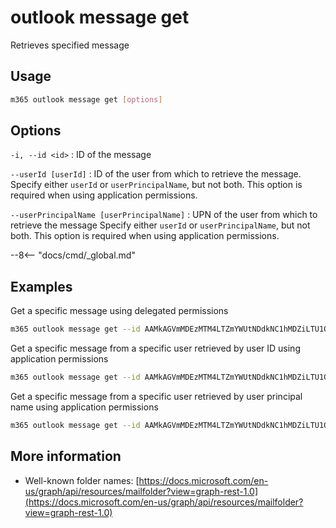 # outlook message get

Retrieves specified message

## Usage

```sh
m365 outlook message get [options]
```

## Options

`-i, --id <id>`
: ID of the message

`--userId [userId]`
: ID of the user from which to retrieve the message. Specify either `userId` or `userPrincipalName`, but not both. This option is required when using application permissions.

`--userPrincipalName [userPrincipalName]`
: UPN of the user from which to retrieve the message Specify either `userId` or `userPrincipalName`, but not both. This option is required when using application permissions.

--8<-- "docs/cmd/_global.md"

## Examples

Get a specific message using delegated permissions

```sh
m365 outlook message get --id AAMkAGVmMDEzMTM4LTZmYWUtNDdkNC1hMDZiLTU1OGY5OTZhYmY4OABGAAAAAAAiQ8W967B7TKBjgx9rVEURBwAiIsqMbYjsT5e-T7KzowPTAAAAAAEMAAAiIsqMbYjsT5e-T7KzowPTAALvuv07AAA=
```

Get a specific message from a specific user retrieved by user ID using application permissions

```sh
m365 outlook message get --id AAMkAGVmMDEzMTM4LTZmYWUtNDdkNC1hMDZiLTU1OGY5OTZhYmY4OABGAAAAAAAiQ8W967B7TKBjgx9rVEURBwAiIsqMbYjsT5e-T7KzowPTAAAAAAEMAAAiIsqMbYjsT5e-T7KzowPTAALvuv07AAA= --userId 6799fd1a-723b-4eb7-8e52-41ae530274ca
```

Get a specific message from a specific user retrieved by user principal name using application permissions

```sh
m365 outlook message get --id AAMkAGVmMDEzMTM4LTZmYWUtNDdkNC1hMDZiLTU1OGY5OTZhYmY4OABGAAAAAAAiQ8W967B7TKBjgx9rVEURBwAiIsqMbYjsT5e-T7KzowPTAAAAAAEMAAAiIsqMbYjsT5e-T7KzowPTAALvuv07AAA= --userPrincipalName user@tenant.com
```

## More information

- Well-known folder names: [https://docs.microsoft.com/en-us/graph/api/resources/mailfolder?view=graph-rest-1.0](https://docs.microsoft.com/en-us/graph/api/resources/mailfolder?view=graph-rest-1.0)
